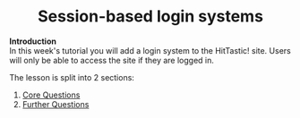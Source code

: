 <h1 align="center">Session-based login systems</h1>

**Introduction**  
In this week's tutorial you will add a login system to the HitTastic! site. Users
will only be able to access the site if they are logged in.

The lesson is split into 2 sections:  
1. [Core Questions](Core%20Questions)
2. [Further Questions](Further%20Questions)
